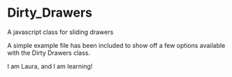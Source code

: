 # Dirty_Drawers
A javascript class for sliding drawers

A simple example file has been included to show off a few options available with the Dirty Drawers class.

I am Laura, and I am learning!
